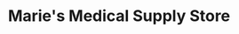 ---
title: "Marie's Medical Supply Store"
url: /west-monroe/maries-medical-supply-store/
shop: medical supply
---